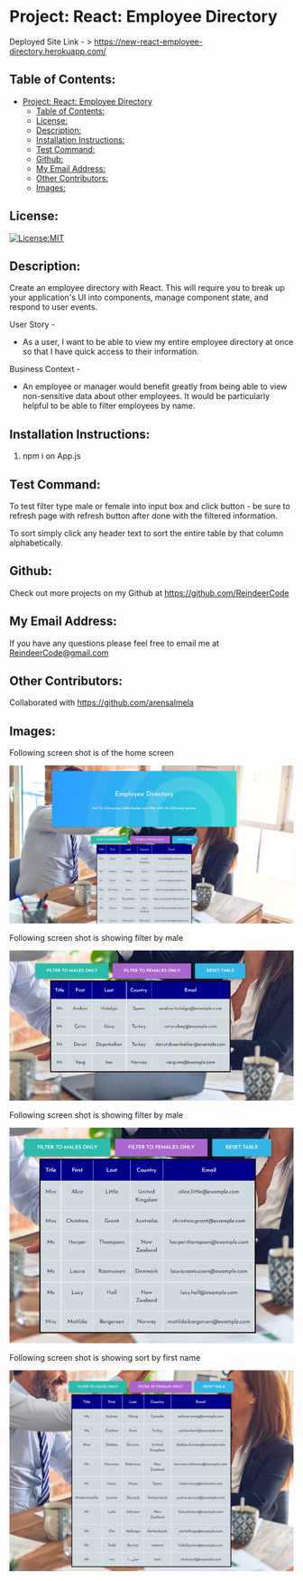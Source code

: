 # Project: React: Employee Directory

  Deployed Site Link - > https://new-react-employee-directory.herokuapp.com/


## Table of Contents: 
- [Project: React: Employee Directory](#project-react-employee-directory)
  - [Table of Contents:](#table-of-contents)
  - [License:](#license)
  - [Description:](#description)
  - [Installation Instructions:](#installation-instructions)
  - [Test Command:](#test-command)
  - [Github:](#github)
  - [My Email Address:](#my-email-address)
  - [Other Contributors:](#other-contributors)
  - [Images:](#images)

## License:
[![License:MIT](https://img.shields.io/badge/License-MIT-yellow.svg)](https://opensource.org/licenses/MIT)

## Description:
Create an employee directory with React. This will require you to break up your application's UI into components, manage component state, and respond to user events.

User Story -
* As a user, I want to be able to view my entire employee directory at once so that I have quick access to their information.

Business Context -
* An employee or manager would benefit greatly from being able to view non-sensitive data about other employees. It would be particularly helpful to be able to filter employees by name.

## Installation Instructions: 
1) npm i on App.js


## Test Command: 
To test filter type male or female into input box and click button - be sure to refresh page with refresh button after done with the filtered information.

To sort simply click any header text to sort the entire table by that column alphabetically.

## Github: 
Check out more projects on my Github at https://github.com/ReindeerCode

## My Email Address:
If you have any questions please feel free to email me at ReindeerCode@gmail.com

## Other Contributors:
Collaborated with https://github.com/arensalmela

## Images:

Following screen shot is of the home screen

![Project Screenshot](./src/assets/home.png)

Following screen shot is showing filter by male

![Project Screenshot](./src/assets/male.png)

Following screen shot is showing filter by male

![Project Screenshot](./src/assets/female.png)

Following screen shot is showing sort by first name

![Project Screenshot](./src/assets/sort.png)







